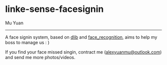 # linke-sense-facesignin
Mu Yuan

***

A face signin system, based on [dlib](http://dlib.net/) and [face_recognition](https://github.com/ageitgey/face_recognition), aims to help my boss to manage us : )

If you find your face missed singin, contract me (<alexyuanmu@outlook.com>) and send me more photos/videos. 

